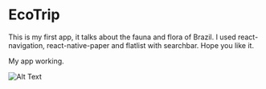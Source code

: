 # EcoTrip
This is my first app, it talks about the fauna and flora of Brazil. I used react-navigation, react-native-paper and flatlist with searchbar. Hope you like it.

My app working.

![Alt Text](https://media.giphy.com/media/i3P3PKYRWOf492yf6X/giphy.gif)